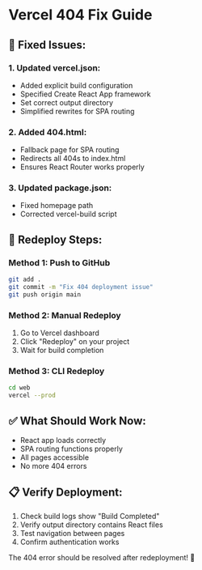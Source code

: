 # Vercel 404 Fix Guide

## 🔧 **Fixed Issues:**

### **1. Updated vercel.json:**
- Added explicit build configuration
- Specified Create React App framework
- Set correct output directory
- Simplified rewrites for SPA routing

### **2. Added 404.html:**
- Fallback page for SPA routing
- Redirects all 404s to index.html
- Ensures React Router works properly

### **3. Updated package.json:**
- Fixed homepage path
- Corrected vercel-build script

## 🚀 **Redeploy Steps:**

### **Method 1: Push to GitHub**
```bash
git add .
git commit -m "Fix 404 deployment issue"
git push origin main
```

### **Method 2: Manual Redeploy**
1. Go to Vercel dashboard
2. Click "Redeploy" on your project
3. Wait for build completion

### **Method 3: CLI Redeploy**
```bash
cd web
vercel --prod
```

## ✅ **What Should Work Now:**
- React app loads correctly
- SPA routing functions properly
- All pages accessible
- No more 404 errors

## 📋 **Verify Deployment:**
1. Check build logs show "Build Completed"
2. Verify output directory contains React files
3. Test navigation between pages
4. Confirm authentication works

The 404 error should be resolved after redeployment! 🌱